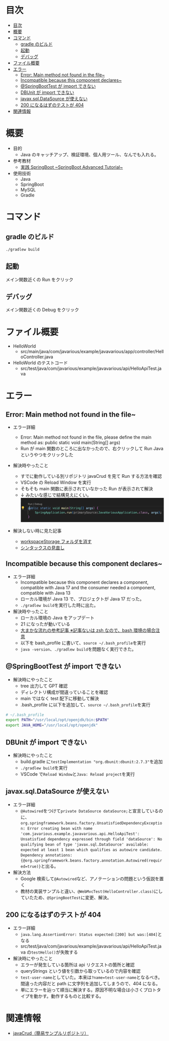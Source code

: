 # 目次

<!-- TOC -->

- [目次](#目次)
- [概要](#概要)
- [コマンド](#コマンド)
  - [gradle のビルド](#gradle-のビルド)
  - [起動](#起動)
  - [デバッグ](#デバッグ)
- [ファイル概要](#ファイル概要)
- [エラー](#エラー)
  - [Error: Main method not found in the file~](#error-main-method-not-found-in-the-file)
  - [Incompatible because this component declares~](#incompatible-because-this-component-declares)
  - [@SpringBootTest が import できない](#springboottest-が-import-できない)
  - [DBUnit が import できない](#dbunit-が-import-できない)
  - [javax.sql.DataSource が使えない](#javaxsqldatasource-が使えない)
  - [200 になるはずのテストが 404](#200-になるはずのテストが-404)
- [関連情報](#関連情報)

<!-- /TOC -->

# 概要

- 目的
  - Java のキャッチアップ、検証環境、個人用ツール、なんでも入れる。
- 参考教材
  - [実践 SpringBoot \~SpringBoot Advanced Tutorial\~](https://www.techpit.jp/courses/232)
- 使用技術
  - Java
  - SpringBoot
  - MySQL
  - Gradle

# コマンド

## gradle のビルド

```bash
./gradlew build
```

## 起動

メイン関数近くの Run をクリック

## デバッグ

メイン関数近くの Debug をクリック

# ファイル概要

- HelloWorld
  - src/main/java/com/javarious/example/javavarious/app/controller/HelloController.java
- HelloWorld のテストコード
  - src/test/java/com/javarious/example/javavarious/api/HelloApiTest.java

# エラー

## Error: Main method not found in the file~

- エラー詳細
  - Error: Main method not found in the file, please define the main method as: public static void main(String[] args)
  - Run が main 関数のところに出なかったので、右クリックして Run Java というやつをクリックした
- 解決時やったこと

  - すでに動作している別リポジトリ javaCrud を見て Run する方法を確認
  - VSCode の Reload Window を実行
  - そもそも main 関数に表示されていなかった Run が表示されて解決
  - ↓ みたいな感じで結構見えにくい。
    ![picture 0](images/07414e89fcee27c1b2a9d06d71b44a72f8ea467975a059dda240057eeaf012a0.png)

- 解決しない時に見た記事
  - [workspaceStorage フォルダを消す](https://teratail.com/questions/t2833q7nv8wior)
  - [シンタックスの見直し](https://ameblo.jp/taktak0/entry-12372913263.html)

## Incompatible because this component declares~

- エラー詳細
  - Incompatible because this component declares a component, compatible with Java 17 and the consumer needed a component, compatible with Java 13
  - ローカル環境が Java 13 で、プロジェクトが Java 17 だった。
  - `./gradlew build`を実行した時に出た。
- 解決時やったこと
  - ローカル環境の Java をアップデート
  - 21 になったが動いている
  - [大まかな流れの参考記事 ※記事ないは zsh なので、bash 環境の場合注意](https://zenn.dev/hayato94087/articles/c0345e6c2c53e7)
  - 以下を bash_profile に書いて、`source ~/.bash_profile`を実行
  - `java -version`、`./gradlew build`を問題なく実行できた。

## @SpringBootTest が import できない

- 解決時にやったこと
  - tree 出力して GPT 確認
  - ディレクトリ構成が間違っていることを確認
  - main ではなく test 配下に移動して解決
  - .bash_profile に以下を追加して、`source ~/.bash_profile`を実行

```bash
# ~/.bash_profile
export PATH="/usr/local/opt/openjdk/bin:$PATH"
export JAVA_HOME="/usr/local/opt/openjdk"
```

## DBUnit が import できない

- 解決時にやったこと
  - build.gradle に`testImplementation "org.dbunit:dbunit:2.7.3"`を追加
  - `./gradlew build`を実行
  - VSCode で`Reload Window`と`Java: Reload project`を実行

## javax.sql.DataSource が使えない

- エラー詳細
  - `@Autowired`をつけて`private DataSource dataSource;`と宣言しているのに、`org.springframework.beans.factory.UnsatisfiedDependencyException: Error creating bean with name 'com.javarious.example.javavarious.api.HelloApiTest': Unsatisfied dependency expressed through field 'dataSource': No qualifying bean of type 'javax.sql.DataSource' available: expected at least 1 bean which qualifies as autowire candidate. Dependency annotations: {@org.springframework.beans.factory.annotation.Autowired(required=true)}`と出る。
- 解決方法
  - Google 検索して`@Autowired`など、アノテーションの問題という仮説を置く
  - 教材の実装サンプルと違い、`@WebMvcTest(HelloController.class)`にしていたため、`@SpringBootTest`に変更、解決。

## 200 になるはずのテストが 404

- エラー詳細
  - `java.lang.AssertionError: Status expected:[200] but was:[404]`となる
  - src/test/java/com/javarious/example/javavarious/api/HelloApiTest.java の`testHello()`が失敗する
- 解決時にやったこと
  - エラーが発生している箇所は api リクエストの箇所と確認
  - queryStrings という値を引数から取っているので内容を確認
  - `test-user-name`としていた。本来は`?name=test-user-name`となるべき。間違った内容だと path に文字列を追加してしまうので、404 になる。
  - 単にエラーを辿って順当に解決する。原因不明な場合は小さくプロトタイプを動かす。動作するものと比較する。

# 関連情報

- [javaCrud（簡易サンプルリポジトリ）](https://github.com/jun0222/javaCrud)
